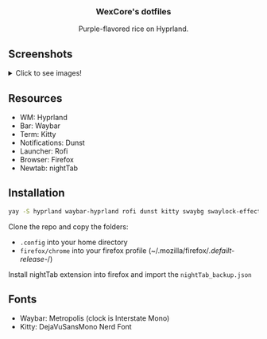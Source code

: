
<!-- PROJECT LOGO -->
<br />
<div align="center">
  <h3 align="center">WexCore's dotfiles</h3>
  <p align="center">
    Purple-flavored rice on Hyprland.
  </p>
</div>

## Screenshots

<details>
  <summary>Click to see images!</summary>

  Change me!

</details>

## Resources

* WM: Hyprland
* Bar: Waybar
* Term: Kitty
* Notifications: Dunst
* Launcher: Rofi
* Browser: Firefox
* Newtab: nightTab

## Installation

```bash
yay -S hyprland waybar-hyprland rofi dunst kitty swaybg swaylock-effects swayidle pamixer light brillo canva
```
Clone the repo and copy the folders:
* `.config` into your home directory
* `firefox/chrome` into your firefox profile (~/.mozilla/firefox/*.defailt-release-*/)



Install nightTab extension into firefox and import the `nightTab_backup.json`

## Fonts

* Waybar: Metropolis (clock is Interstate Mono)
* Kitty: DejaVuSansMono Nerd Font
